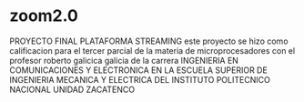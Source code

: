 # zoom2.0
PROYECTO FINAL PLATAFORMA STREAMING
este proyecto se hizo como calificacion para el tercer parcial de la materia
de microprocesadores con el profesor roberto galicica galicia
de la carrera INGENIERIA EN COMUNICACIONES Y ELECTRONICA EN 
LA ESCUELA SUPERIOR DE INGENIERIA MECANICA Y ELECTRICA 
DEL INSTITUTO POLITECNICO NACIONAL UNIDAD ZACATENCO

